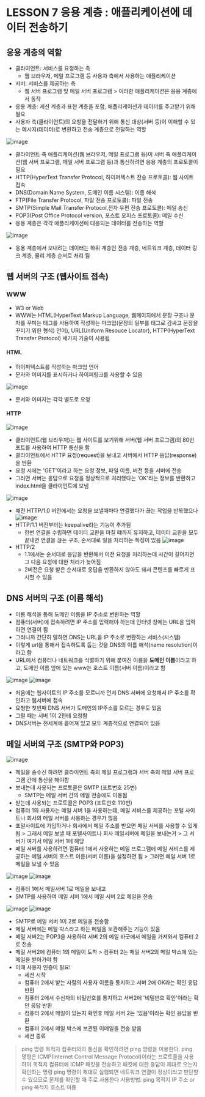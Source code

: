 # LESSON 7 응용 계층 : 애플리케이션에 데이터 전송하기

## 응용 계층의 역할
- 클라이언트: 서비스를 요청하는 측
  - 웹 브라우저, 메일 프로그램 등 사용자 측에서 사용하는 애플리케이션
- 서버: 서비스를 제공하는 측
  - 웹 서버 프로그램 및 메일 서버 프로그램 > 이러한 애플리케이션은 응용 계층에서 동작
- 응용 계층: 세션 계층과 표현 계층을 포함, 애플리케이션과 데이터를 주고받기 위해 필요
- 사용자 측(클라이언트)의 요청을 전달하기 위해 통신 대상(서버 등)이 이해할 수 있는 메시지(데이터)로 변환하고 전송 계층으로 전달하는 역할

![image](https://user-images.githubusercontent.com/87118337/148054140-1c5688ee-237a-4c21-be3e-8a664e433bfa.png)
- 클라이언트 측 애플리케이션(웹 브라우저, 메일 프로그램 등)이 서버 측 애플리케이션(웹 서버 프로그램, 메일 서버 프로그램 등)과 통신하려면 응용 계층의 프로토콜이 필요
- HTTP(HyperText Transfer Protocol, 하이퍼텍스트 전송 프로토콜): 웹 사이트 접속
- DNS(Domain Name System, 도메인 이름 시스템): 이름 해석
- FTP(File Transfer Protocol, 파일 전송 프로토콜): 파일 전송
- SMTP(Simple Mail Transfer Protocol,전자 우편 전송 프로토콜): 메일 송신
- POP3(Post Office Protocol version, 포스트 오피스 프로토콜): 메일 수신
- 응용 계층은 각각 애플리케이션에 대응되는 데이터를 전송하는 역할

![image](https://user-images.githubusercontent.com/87118337/148054644-66380850-8061-4f47-9613-6579c319192c.png)
- 응용 계층에서 보내려는 데이터는 하위 계층인 전송 계층, 네트워크 계층, 데이터 링크 계층, 물리 계층 순서로 처리 됨

## 웹 서버의 구조 (웹사이트 접속)
### WWW
- W3 or Web
- WWW는 HTML(HyperText Markup Language, 웹페이지에서 문장 구조나 문자를 꾸미는 태그를 사용하여 작성하는 마크업(문장의 일부를 태그로 감싸고 문장을 꾸미기 위한 형식) 언어), URL(Uniform Resouce Locator), HTTP(HyperText Transfer Protocol) 세가지 기술이 사용됨

#### HTML
- 하이퍼텍스트를 작성하는 마크업 언어
- 문자와 이미지를 표시하거나 하이퍼링크를 사용할 수 있음

![image](https://user-images.githubusercontent.com/87118337/148056311-ebe1f01d-f31a-4c58-a107-7d35238fab18.png)
- 문서와 이미지는 각각 별도로 요청
  
#### HTTP
![image](https://user-images.githubusercontent.com/87118337/148058910-0f559709-0488-4971-9e8f-b00e6433c92c.png)
- 클라이언트(웹 브라우저)는 웹 사이트를 보기위해 서버(웹 서버 프로그램)의 80번 포트를 사용하여 HTTP 통신을 함
- 클라이언트에서 HTTP 요청(request)을 보내고 서버에서 HTTP 응답(response)을 반환
- 요청 시에는 'GET'이라고 하는 요청 정보, 파일 이름, 버전 등을 서버에 전송
- 그러면 서버는 응답으로 요청을 정상적으로 처리했다는 'OK'라는 정보를 반환하고 index.html을 클라이언트에 보냄

![image](https://user-images.githubusercontent.com/87118337/148060143-749b87a8-bf38-4f4b-ab63-d1c8de316933.png)
- 예전 HTTP/1.0 버전에서는 요청을 보낼때마다 연결했다가 끊는 작업을 반복했으나
![image](https://user-images.githubusercontent.com/87118337/148061805-f3b42dc8-b93b-4e99-a95e-575492864ac6.png)
- HTTP/1.1 버전부터는 keepalive라는 기능이 추가됨
  - 한번 연결을 수립하면 데이터 교환을 마칠 떄까지 유지하고, 데이터 교환을 모두 끝내면 연결을 끊는 구조, 순서대로 일을 처리하는 특징이 있음
![image](https://user-images.githubusercontent.com/87118337/148062283-88840038-1756-41ff-9ac7-8e70a997fe15.png)
- HTTP/2
  - 1.1에서는 순서대로 응답을 반환해서 이전 요청을 처리하는데 시간이 길어지면 그 다음 요청에 대한 처리가 늦어짐
  - 2버전은 요청 받은 순서대로 응답을 반환하지 않아도 돼서 콘텐츠를 빠르게 표시할 수 있음

## DNS 서버의 구조 (이름 해석)
- 이름 해석을 통해 도메인 이름을 IP 주소로 변환하는 역할
- 컴퓨터(서버)에 접속하려면 IP 주소를 입력해야 하는데 인터넷 창에는 URL을 입력하면 연결이 됨
- 그러니까 간단히 말하면 DNS는 URL을 IP 주소로 변환하는 서비스(시스템)
- 이렇게 url을 통해서 접속하도록 돕는 것을 DNS의 이름 해석(name resolution)이라고 함
- URL에서 컴퓨터나 네트워크를 식별하기 위해 붙여진 이름을 **도메인 이름**이라고 하고, 도메인 이름 앞에 있는 www는 호스트 이름(서버 이름)이라고 함

![image](https://user-images.githubusercontent.com/87118337/148065821-04f60b1a-e7b5-42e4-9629-891a8bb90186.png)
![image](https://user-images.githubusercontent.com/87118337/148067923-f35b94dd-af1c-4367-97b3-ea6a749fe93b.png)
- 처음에는 웹사이트의 IP 주소를 모르니까 먼저 DNS 서버에 요청해서 IP 주소를 확인하고 웹서버에 접속
- 요청한 첫번째 DNS 서버가 도메인의 IP주소를 모르는 경우도 있음
- 그럴 때는 서버 1이 2한테 요청함
- DNS서버는 전세계에 흩어져 있고 모두 계층적으로 연결되어 있음

## 메일 서버의 구조 (SMTP와 POP3)
![image](https://user-images.githubusercontent.com/87118337/148069789-9c9f527d-8ab6-4e1b-9e0b-c7e038abd73a.png)
- 메일을 송수신 하려면 클라이언트 측의 메일 프로그램과 서버 측의 메일 서버 프로그램 간에 통신을 해야함
- 보내는데 사용되는 프로토콜은 SMTP (포트번호 25번)
  - SMTP는 메일 서버 간의 메일 전송에도 이용됨
- 받는데 사용되는 프로토콜은 POP3 (포트번호 110번)
- 컴퓨터 1의 사용자는 메일 서버 1을 사용하는데, 메일 서비스를 제공하는 포털 사이트나 회사의 메일 서버를 사용하는 경우가 많음
- 포털사이트에 가입하거나 회사에서 메일 주소를 받으면 메일 서버를 사용할 수 있게 됨 > 그래서 메일 보낼 때 포텔사이트나 회사 메일서버에 메일을 보내는거 > 그 서버가 여기서 메일 서버 1에 해당
- 메일 서버를 사용하려면 컴퓨터 1에서 사용하는 메일 프로그램에 메일 서비스를 제공하는 메일 서버의 호스트 이름(서버 이름)을 설정하면 됨 > 그러면 메일 서버 1로 메일을 보낼 수 있음

![image](https://user-images.githubusercontent.com/87118337/148073172-c90d585a-96e3-4c40-988d-62a614f9f69f.png)
![image](https://user-images.githubusercontent.com/87118337/148073367-b25182ed-fc48-4fe2-83a5-6144ef8f567e.png)
- 컴퓨터 1에서 메일서버 1로 메일을 보내고
- SMTP를 사용하여 메일 서버 1에서 메일 서버 2로 메일을 전송

![image](https://user-images.githubusercontent.com/87118337/148073852-5777c28a-3b7b-4788-ba6c-2bc8de3a9116.png)
![image](https://user-images.githubusercontent.com/87118337/148074137-104fa8c6-31d5-4d20-b947-389e8148952c.png)
- SMTP로 메일 서버 1이 2로 메일을 전송함
- 메일 서버에는 메일 박스라고 하는 메일을 보관해주는 기능이 있음
- 메일 서버2는 POP3을 사용하여 서버 2의 메일 바긋에서 메일을 가져와서 컴퓨터 2로 전송
- 메일 서버2에 컴퓨터 1의 메일이 도착 > 컴퓨터 2는 메일 서버2의 메일 박스에 있는 메일을 받아가야 함
- 이때 사용자 인증이 필요!
  - 세션 시작
  - 컴퓨터 2에서 받는 사람의 사용자 이름을 통지하고 서버 2에 OK라는 확인 응답 반환
  - 컴퓨터 2에서 수신자의 비밀번호를 통지하고 서버2에 '비밀번호 확인'이라는 확인 응답 반환
  - 컴퓨터 2에서 메일이 있는지 확인후 메일 서버 2는 '있음'이라는 확인 응답을 반환
  - 컴퓨터 2에서 메일 박스에 보관된 이메일을 전송 받음
  - 세션 종료

> ping 명령
> 목적지 컴퓨터와의 통신을 확인하려면 ping 명령을 이용한다. ping 명령은 ICMP(Internet Control Message Protocol)이라는 프로토콜을 사용하여 목적지 컴퓨터에 ICMP 패킷을 전송하고 패킷에 대한 응답이 제대로 오는지 확인하는 명령
> ping 명령이 제대로 실행되면 네트워크 연결이 정상이라고 판단할 수 있으므로 문제를 확인할 때 주로 사용한다
> 사용방법: ping 목적지 IP 주소 or ping 목적지 호스트 이름
